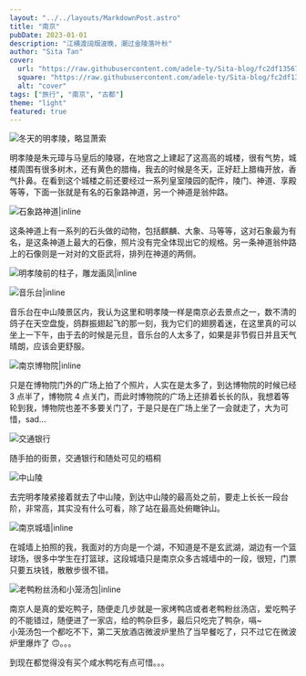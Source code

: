 ```yaml
---
layout: "../../layouts/MarkdownPost.astro"
title: "南京"
pubDate: 2023-01-01
description: "江横渡阔烟波晚，潮过金陵落叶秋"
author: "Sita Tan"
cover:
  url: "https://raw.githubusercontent.com/adele-ty/Sita-blog/fc2df13567a5bbe766ebdf2f2b813f24ba4e8efd/public/Nanjing/IMG_1132(20230606-141814).JPG"
  square: "https://raw.githubusercontent.com/adele-ty/Sita-blog/fc2df13567a5bbe766ebdf2f2b813f24ba4e8efd/public/Nanjing/IMG_1132(20230606-141814).JPG"
  alt: "cover"
tags: ["旅行", "南京", "古都"]
theme: "light"
featured: true
---
```


![冬天的明孝陵，略显萧索](<https://github.com/adele-ty/Sita-blog/blob/main/public/Nanjing/IMG_1132(20230606-141814).JPG?raw=true>)

明孝陵是朱元璋与马皇后的陵寝，在地宫之上建起了这高高的城楼，很有气势，城楼周围有很多树木，还有黄色的腊梅，我去的时候是冬天，正好赶上腊梅开放，香气扑鼻。在看到这个城楼之前还要经过一系列皇室陵园的配件，陵门、神道、享殿等等，下面一张就是有名的石象路神道，另一个神道是翁仲路。

![石象路神道|inline](https://github.com/adele-ty/Sita-blog/blob/main/public/Nanjing/IMG_1138.png?raw=true)

这条神道上有一系列的石头做的动物，包括麒麟、大象、马等等，这对石象最为有名，是这条神道上最大的石像，照片没有完全体现出它的规格。另一条神道翁仲路上的石像则是一对对的文臣武将，排列在神道的两侧。

![明孝陵前的柱子，雕龙画凤|inline](<https://github.com/adele-ty/Sita-blog/blob/main/public/Nanjing/IMG_1137(20230606-142027).JPG?raw=true>)

![音乐台|inline](https://github.com/adele-ty/Sita-blog/blob/main/public/Nanjing/IMG_1133.JPG?raw=true)

音乐台在中山陵景区内，我认为这里和明孝陵一样是南京必去景点之一，数不清的鸽子在天空盘旋，鸽群振翅起飞的那一刻，我为它们的翅膀着迷，在这里真的可以坐上一下午，由于去的时候是元旦，音乐台的人太多了，如果是非节假日并且天气晴朗，应该会更舒服。

![南京博物院|inline](https://github.com/adele-ty/Sita-blog/blob/main/public/Nanjing/IMG_1134.JPG?raw=true)

只是在博物院门外的广场上拍了个照片，人实在是太多了，到达博物院的时候已经 3 点半了，博物院 4 点关门，而此时博物院的广场上还排着长长的队，我想着等轮到我，博物院也差不多要关门了，于是只是在广场上坐了一会就走了，大为可惜，sad...

![交通银行](<https://github.com/adele-ty/Sita-blog/blob/main/public/Nanjing/IMG_1135(20230606-141843).JPG?raw=true>)

随手拍的街景，交通银行和随处可见的梧桐

![中山陵](https://github.com/adele-ty/Sita-blog/blob/main/public/Nanjing/IMG_1136.JPG?raw=true)

去完明孝陵紧接着就去了中山陵，到达中山陵的最高处之前，要走上长长一段台阶，非常高，其实没有什么可看，除了站在最高处俯瞰钟山。

![南京城墙|inline](https://github.com/adele-ty/Sita-blog/blob/main/public/Nanjing/IMG_1140.JPG?raw=true)

在城墙上拍照的我，我面对的方向是一个湖，不知道是不是玄武湖，湖边有一个篮球场，很多中学生在打篮球，这段城墙只是南京众多古城墙中的一段，很短，门票只要五块钱，散散步很不错。

![老鸭粉丝汤和小笼汤包|inline](<https://github.com/adele-ty/Sita-blog/blob/main/public/Nanjing/IMG_1139(20230606-142137).JPG?raw=true>)

南京人是真的爱吃鸭子，随便走几步就是一家烤鸭店或者老鸭粉丝汤店，爱吃鸭子的不能错过，随便进了一家店，给的鸭杂巨多，最后只吃完了鸭杂，嗝~  
小笼汤包一个都吃不下，第二天放酒店微波炉里热了当早餐吃了，只不过它在微波炉里爆炸了 🙃。。。

到现在都觉得没有买个咸水鸭吃有点可惜。。。
